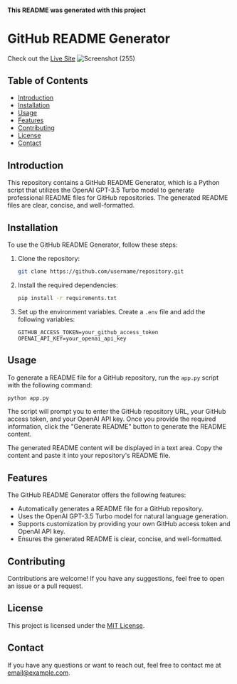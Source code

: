 #### This README was generated with this project

# GitHub README Generator

Check out the [Live Site](https://generate-readme.streamlit.app/)
![Screenshot (255)](https://github.com/Preencez/TUNGA-HACKATON/assets/102633236/24cf24ec-9369-475f-bbf9-12d0c5856a9b)

## Table of Contents
- [Introduction](#introduction)
- [Installation](#installation)
- [Usage](#usage)
- [Features](#features)
- [Contributing](#contributing)
- [License](#license)
- [Contact](#contact)

## Introduction

This repository contains a GitHub README Generator, which is a Python script that utilizes the OpenAI GPT-3.5 Turbo model to generate professional README files for GitHub repositories. The generated README files are clear, concise, and well-formatted.

## Installation

To use the GitHub README Generator, follow these steps:

1. Clone the repository:

   ```bash
   git clone https://github.com/username/repository.git
   ```

2. Install the required dependencies:

   ```bash
   pip install -r requirements.txt
   ```

3. Set up the environment variables. Create a `.env` file and add the following variables:

   ```
   GITHUB_ACCESS_TOKEN=your_github_access_token
   OPENAI_API_KEY=your_openai_api_key
   ```

## Usage

To generate a README file for a GitHub repository, run the `app.py` script with the following command:

```bash
python app.py
```

The script will prompt you to enter the GitHub repository URL, your GitHub access token, and your OpenAI API key. Once you provide the required information, click the "Generate README" button to generate the README content.

The generated README content will be displayed in a text area. Copy the content and paste it into your repository's README file.

## Features

The GitHub README Generator offers the following features:

- Automatically generates a README file for a GitHub repository.
- Uses the OpenAI GPT-3.5 Turbo model for natural language generation.
- Supports customization by providing your own GitHub access token and OpenAI API key.
- Ensures the generated README is clear, concise, and well-formatted.

## Contributing

Contributions are welcome! If you have any suggestions, feel free to open an issue or a pull request.

## License

This project is licensed under the [MIT License](LICENSE).

## Contact

If you have any questions or want to reach out, feel free to contact me at [email@example.com](mailto:email@example.com).
